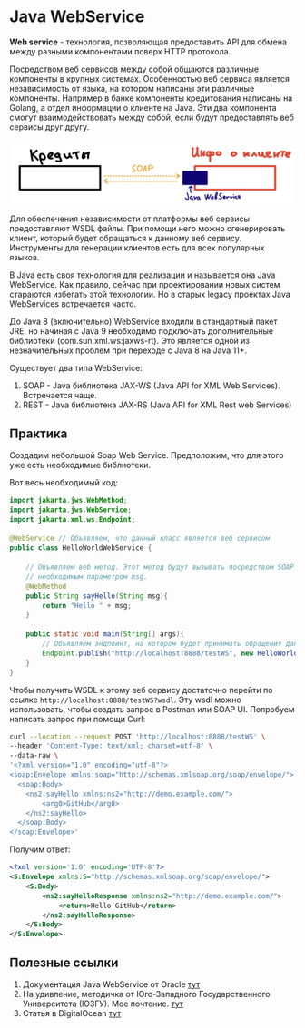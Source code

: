 # Java WebService
**Web service** - технология, позволяющая предоставить API для обмена между разными компонентами поверх HTTP протокола.

Посредством веб сервисов между собой общаются различные компоненты в крупных системах. Особенностью веб сервиса является 
независимость от языка, на котором написаны эти различные компоненты. Например в банке компоненты кредитования написаны 
на Golang, а отдел информации о клиенте на Java. Эти два компонента смогут взаимодействовать между собой, если будут
предоставлять веб сервисы друг другу. 

![java_webservice_example.png](../../../img/web_service/java_webservice_example.png)

Для обеспечения независимости от платформы веб сервисы предоставляют WSDL файлы. При помощи него можно сгенерировать 
клиент, который будет обращаться к данному веб сервису. Инструменты для генерации клиентов есть для всех популярных 
языков.

В Java есть своя технология для реализации и называется она Java WebService. Как правило, сейчас при проектировании 
новых систем стараются избегать этой технологии. Но в старых legacy проектах Java WebServices встречается часто.

До Java 8 (включительно) WebService входили в стандартный пакет JRE, но начиная с Java 9 необходимо подключать 
дополнительные библиотеки (com.sun.xml.ws:jaxws-rt). Это является одной из незначительных проблем при переходе с Java 8 
на Java 11+. 

Существует два типа WebService:
1) SOAP - Java библиотека JAX-WS (Java API for XML Web Services). Встречается чаще.
2) REST - Java библиотека JAX-RS (Java API for XML Rest web Services)

## Практика
Создадим небольшой Soap Web Service. Предположим, что для этого уже есть необходимые библиотеки.

Вот весь необходимый код:
```java
import jakarta.jws.WebMethod;
import jakarta.jws.WebService;
import jakarta.xml.ws.Endpoint;

@WebService // Объявляем, что данный класс является веб сервисом
public class HelloWorldWebService {
    
    // Объявляем веб метод. Этот метод будут вызывать посредством SOAP сообщения, указывается в Body sayHello элемент с 
    // необходимым параметром msg.  
    @WebMethod  
    public String sayHello(String msg){
        return "Hello " + msg;
    }

    public static void main(String[] args){
        // Объявляем эндпоинт, на котором будет принимать обращения даный веб сервис
        Endpoint.publish("http://localhost:8888/testWS", new HelloWorldWebService());
    }
}
```

Чтобы получить WSDL к этому веб сервису достаточно перейти по ссылке `http://localhost:8888/testWS?wsdl`. Эту wsdl можно
использовать, чтобы создать запрос в Postman или SOAP UI. Попробуем написать запрос при помощи Curl:

```bash
curl --location --request POST 'http://localhost:8888/testWS' \
--header 'Content-Type: text/xml; charset=utf-8' \
--data-raw \
'<?xml version="1.0" encoding="utf-8"?>
<soap:Envelope xmlns:soap="http://schemas.xmlsoap.org/soap/envelope/">
  <soap:Body>
    <ns2:sayHello xmlns:ns2="http://demo.example.com/">
        <arg0>GitHub</arg0>
    </ns2:sayHello>
  </soap:Body>
</soap:Envelope>'
```

Получим ответ:
```xml 
<?xml version='1.0' encoding='UTF-8'?>
<S:Envelope xmlns:S="http://schemas.xmlsoap.org/soap/envelope/">
    <S:Body>
        <ns2:sayHelloResponse xmlns:ns2="http://demo.example.com/">
            <return>Hello GitHub</return>
        </ns2:sayHelloResponse>
    </S:Body>
</S:Envelope>
```

## Полезные ссылки
1) Документация Java WebService от Oracle [тут](https://docs.oracle.com/javaee/7/tutorial/partwebsvcs.htm)
2) На удивление, методичка от Юго-Западного Государственного Университета (ЮЗГУ). Мое почтение. [тут](https://swsu.ru/structura/up/fivt/isit/manuals/SOAP.pdf)
2) Статья в DigitalOcean [тут](https://www.digitalocean.com/community/tutorials/java-web-services-tutorial)